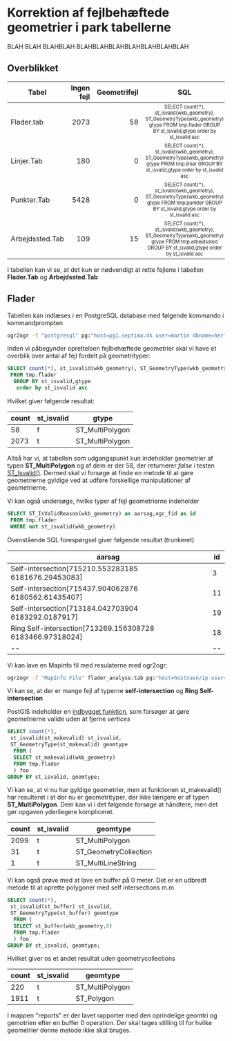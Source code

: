 # Korrektion af fejlbehæftede geometrier i park tabellerne



BLAH BLAH BLAHBLAH BLAHBLAHBLAHBLAHBLAHBLAHBLAH


 ## Overblikket

| Tabel          | Ingen fejl| Geometrifejl |SQL|
|-----------------|--------:|--------------:|:---:|
| Flader.tab      |    2073|      58      | <sup><sup>SELECT count(*), st_isvalid(wkb_geometry), ST_GeometryType(wkb_geometry) gtype FROM tmp.flader GROUP BY st_isvalid,gtype order by st_isvalid asc</sub></sub>|
| Linjer.Tab      |    180 |      0       | <sup><sup>SELECT count(*), st_isvalid(wkb_geometry), ST_GeometryType(wkb_geometry) gtype FROM tmp.linier GROUP BY st_isvalid,gtype order by st_isvalid asc</sub></sub>|
| Punkter.Tab     |   5428 |      0       | <sup><sup>SELECT count(*), st_isvalid(wkb_geometry), ST_GeometryType(wkb_geometry) gtype FROM tmp.punkter GROUP BY st_isvalid,gtype order by st_isvalid asc</sub></sub>|
| Arbejdssted.Tab |   109  |       15     | <sup><sup>SELECT count(*), st_isvalid(wkb_geometry), ST_GeometryType(wkb_geometry) gtype FROM tmp.arbejdssted GROUP BY st_isvalid,gtype order by st_isvalid asc</sub></sub>|

 I tabellen kan vi se, at det kun er nødvendigt at rette fejlene i tabellen **Flader.Tab** og **Arbejdssted.Tab**

## Flader

Tabellen kan indlæses i en PostgreSQL database med følgende kommando i kommandprompten

```bash
ogr2ogr -f "postgresql" pg:"host=pg1.septima.dk user=martin dbname=herlev" Flader.TAB -lco SCHEMA=tmp -overwrite -lco OVERWRITE=YES
```
Inden vi påbegynder oprettelsen fejlbehæftede geometrier skal vi have et overblik over antal af fejl fordelt på geometrityper:

```sql
SELECT count(*), st_isvalid(wkb_geometry), ST_GeometryType(wkb_geometry) gtype
 FROM tmp.flader
  GROUP BY st_isvalid,gtype
   order by st_isvalid asc
```
Hvilket giver følgende resultat:

|count|st_isvalid|gtype|
|------|---------|------|
|58|f|ST_MultiPolygon|
|2073|t|ST_MultiPolygon|


Altså har vi, at tabellen som udgangspunkt kun indeholder geometrier af typen **ST_MultiPolygon** og af dem er der 58, der returnerer *false* i testen [ST_Isvalid()](http://postgis.net/docs/ST_IsValid.html). Dermed skal vi forsøge at finde en metode til at gøre geometrierne gyldige ved at udføre forskellige manipulationer af geometrierne.

Vi kan også undersøge, hvilke typer af fejl geometrierne indeholder

```sql
SELECT ST_IsValidReason(wkb_geometry) as aarsag,ogc_fid as id
 FROM tmp.flader
 WHERE not st_isvalid(wkb_geometry)
```
Ovenstående SQL forespørgsel giver følgende resultat (trunkeret)

|aarsag|id|
|------|---|
|Self-intersection[715210.553283185 6181676.29453083]|3|
|Self-intersection[715437.904062876 6180562.61435407]|11|
|Self-intersection[713184.042703904 6183292.0187917]|19|
|Ring Self-intersection[713269.156308728 6183466.97318024]|18|
|--|--|

Vi kan lave en Mapinfo fil med resulaterne med ogr2ogr:

```bash
ogr2ogr -f "MapInfo File" flader_analyse.tab pg:"host=hostnavn/ip user=herlev password=secret dbname=herlev" -sql "SELECT st_isvalid(wkb_geometry), st_isvalidReason(wkb_geometry),*  from tmp.flader"
```


Vi kan se, at der er mange fejl af typerne **self-intersection** og **Ring Self-intersection**

PostGIS indeholder en [indbygget funktion](http://postgis.net/docs/ST_MakeValid.html), som forsøger at gøre geometrierne valide uden at fjerne *vertices*

```sql
SELECT count(*),
 st_isvalid(st_makevalid) st_isvalid,
 ST_GeometryType(st_makevalid) geomtype
  FROM (
  SELECT st_makevalid(wkb_geometry)
  FROM tmp.flader
  ) foo
GROUP BY st_isvalid, geomtype;
```

Vi kan se, at vi nu har gyldige geometrier, men at funktionen st_makevalid() har resulteret i at der nu er geometrityper, der ikke længere er af typen **ST_MultiPolygon**. Dem kan vi i det følgende forsøge at håndtere, men det gør opgaven yderliegere kompliceret.


|count|st_isvalid|geomtype|
|------|----------|---------|
|2099|t|ST_MultiPolygon|
|31|t|ST_GeometryCollection|
|1|t|ST_MultiLineString|

Vi kan også prøve med at lave en buffer på 0 meter. Det er en udbredt metode til at oprette polygoner med self intersections m.m.

```sql
SELECT count(*),
 st_isvalid(st_buffer) st_isvalid,
 ST_GeometryType(st_buffer) geomtype
  FROM (
  SELECT st_buffer(wkb_geometry,0)
  FROM tmp.flader
  ) foo
GROUP BY st_isvalid, geomtype;
```

Hvilket giver os et andet resultat uden geometrycollections

| count | st_isvalid |    geomtype     |
|-------|------------|-----------------|
|   220 | t          | ST_MultiPolygon|
|  1911 | t          | ST_Polygon|


I mappen "reports" er der lavet rapporter med den oprindelige geomtri og gemotrien efter en buffer 0 operation. Der skal tages stilling til for hvilke geometrier denne metode ikke skal bruges.

